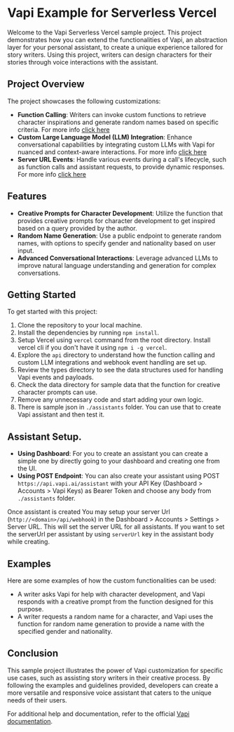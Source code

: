 # Vapi Example for Serverless Vercel

Welcome to the Vapi Serverless Vercel sample project. This project demonstrates how you can extend the functionalities of Vapi, an abstraction layer for your personal assistant, to create a unique experience tailored for story writers. Using this project, writers can design characters for their stories through voice interactions with the assistant.

## Project Overview

The project showcases the following customizations:

- **Function Calling**: Writers can invoke custom functions to retrieve character inspirations and generate random names based on specific criteria. For more info [click here](api/custom-llm/README.md)
- **Custom Large Language Model (LLM) Integration**: Enhance conversational capabilities by integrating custom LLMs with Vapi for nuanced and context-aware interactions. For more info [click here](api/functions/README.md)
- **Server URL Events**: Handle various events during a call's lifecycle, such as function calls and assistant requests, to provide dynamic responses. For more info [click here](api/webhook/README.md)

## Features

- **Creative Prompts for Character Development**: Utilize the function that provides creative prompts for character development to get inspired based on a query provided by the author.
- **Random Name Generation**: Use a public endpoint to generate random names, with options to specify gender and nationality based on user input.
- **Advanced Conversational Interactions**: Leverage advanced LLMs to improve natural language understanding and generation for complex conversations.

## Getting Started

To get started with this project:

1. Clone the repository to your local machine.
2. Install the dependencies by running `npm install`.
3. Setup Vercel using `vercel` command from the root directory. Install vercel cli if you don't have it using `npm i -g vercel`.
4. Explore the `api` directory to understand how the function calling and custom LLM integrations and webhook event handling are set up.
5. Review the types directory to see the data structures used for handling Vapi events and payloads.
6. Check the data directory for sample data that the function for creative character prompts can use.
7. Remove any unnecessary code and start adding your own logic.
8. There is sample json in `./assistants` folder. You can use that to create Vapi assistant and then test it.

## Assistant Setup.

- **Using Dashboard**: For you to create an assistant you can create a simple one by directly going to your dashboard and creating one from the UI.
- **Using POST Endpoint**: You can also create your assistant using POST `https://api.vapi.ai/assistant` with your API Key (Dashboard > Accounts > Vapi Keys) as Bearer Token and choose any body from `./assistants` folder.

Once assistant is created You may setup your server Url (`http://<domain>/api/webhook`) in the Dashboard > Accounts > Settings > Server URL. This will set the server URL for all assistants. If you want to set the serverUrl per assistant by using `serverUrl` key in the assistant body while creating. 

## Examples

Here are some examples of how the custom functionalities can be used:

- A writer asks Vapi for help with character development, and Vapi responds with a creative prompt from the function designed for this purpose.
- A writer requests a random name for a character, and Vapi uses the function for random name generation to provide a name with the specified gender and nationality.

## Conclusion

This sample project illustrates the power of Vapi customization for specific use cases, such as assisting story writers in their creative process. By following the examples and guidelines provided, developers can create a more versatile and responsive voice assistant that caters to the unique needs of their users.

For additional help and documentation, refer to the official [Vapi documentation](https://docs.vapi.ai).

